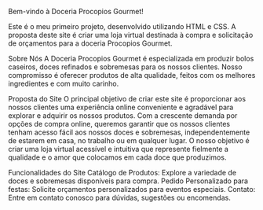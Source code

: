 Bem-vindo à Doceria Procopios Gourmet!

Este é o  meu primeiro projeto, desenvolvido utilizando HTML e CSS. A proposta deste site é criar uma loja virtual destinada à compra e solicitação de orçamentos para a doceria Procopios Gourmet.

Sobre Nós
A Doceria Procopios Gourmet é especializada em produzir bolos caseiros, doces refinados e sobremesas para os nossos clientes. Nosso compromisso é oferecer produtos de alta qualidade, feitos com os melhores ingredientes e com muito carinho.

Proposta do Site
O principal objetivo de criar este site é proporcionar aos nossos clientes uma experiência online conveniente e agradável para explorar e adquirir os nossos produtos. Com a crescente demanda por opções de compra online, queremos garantir que os nossos clientes tenham acesso fácil aos nossos doces e sobremesas, independentemente de estarem em casa, no trabalho ou em qualquer lugar. O nosso objetivo é criar uma loja virtual acessível e intuitiva que represente fielmente a qualidade e o amor que colocamos em cada doce que produzimos.

Funcionalidades do Site
Catálogo de Produtos: Explore a variedade de doces e sobremesas disponíveis para compra.
Pedido Personalizado para festas: Solicite orçamentos personalizados para eventos especiais.
Contato: Entre em contato conosco para dúvidas, sugestões ou encomendas.
